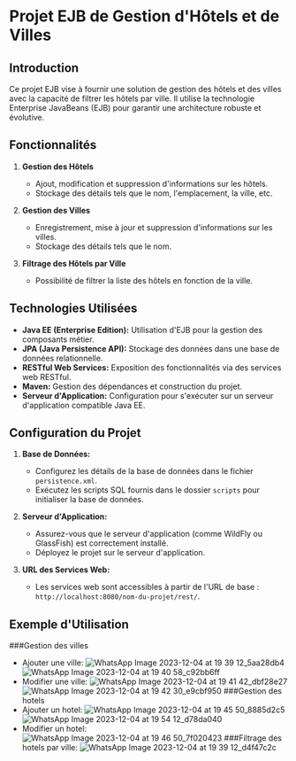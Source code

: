 # Projet EJB de Gestion d'Hôtels et de Villes

## Introduction
Ce projet EJB vise à fournir une solution de gestion des hôtels et des villes avec la capacité de filtrer les hôtels par ville. Il utilise la technologie Enterprise JavaBeans (EJB) pour garantir une architecture robuste et évolutive.

## Fonctionnalités

1. **Gestion des Hôtels**
   - Ajout, modification et suppression d'informations sur les hôtels.
   - Stockage des détails tels que le nom, l'emplacement, la ville, etc.

2. **Gestion des Villes**
   - Enregistrement, mise à jour et suppression d'informations sur les villes.
   - Stockage des détails tels que le nom.

3. **Filtrage des Hôtels par Ville**
   - Possibilité de filtrer la liste des hôtels en fonction de la ville.

## Technologies Utilisées

- **Java EE (Enterprise Edition):** Utilisation d'EJB pour la gestion des composants métier.
- **JPA (Java Persistence API):** Stockage des données dans une base de données relationnelle.
- **RESTful Web Services:** Exposition des fonctionnalités via des services web RESTful.
- **Maven:** Gestion des dépendances et construction du projet.
- **Serveur d'Application:** Configuration pour s'exécuter sur un serveur d'application compatible Java EE.

## Configuration du Projet

1. **Base de Données:**
   - Configurez les détails de la base de données dans le fichier `persistence.xml`.
   - Exécutez les scripts SQL fournis dans le dossier `scripts` pour initialiser la base de données.

2. **Serveur d'Application:**
   - Assurez-vous que le serveur d'application (comme WildFly ou GlassFish) est correctement installé.
   - Déployez le projet sur le serveur d'application.

3. **URL des Services Web:**
   - Les services web sont accessibles à partir de l'URL de base : `http://localhost:8080/nom-du-projet/rest/`.

## Exemple d'Utilisation
###Gestion des villes
- Ajouter une ville:
![WhatsApp Image 2023-12-04 at 19 39 12_5aa28db4](https://github.com/AcetaCrenu/Gestion-Hotel-EJB/assets/127788237/9ea0a192-84b4-4858-b4ce-727eecd904d1)
![WhatsApp Image 2023-12-04 at 19 40 58_c92bb6ff](https://github.com/AcetaCrenu/Gestion-Hotel-EJB/assets/127788237/1431eed9-fda2-40ba-aba2-369846ab4bff)
- Modifier une ville:
![WhatsApp Image 2023-12-04 at 19 41 42_dbf28e27](https://github.com/AcetaCrenu/Gestion-Hotel-EJB/assets/127788237/1e7828bb-1109-4bfc-96a3-ef399715e965)
![WhatsApp Image 2023-12-04 at 19 42 30_e9cbf950](https://github.com/AcetaCrenu/Gestion-Hotel-EJB/assets/127788237/c4d00971-78e4-427f-a4e6-56fffafa84ec)
###Gestion des hotels
- Ajouter un hotel:
![WhatsApp Image 2023-12-04 at 19 45 50_8885d2c5](https://github.com/AcetaCrenu/Gestion-Hotel-EJB/assets/127788237/d43f14ff-0325-4c0f-9d6e-23491f5a56e1)
![WhatsApp Image 2023-12-04 at 19 54 12_d78da040](https://github.com/AcetaCrenu/Gestion-Hotel-EJB/assets/127788237/d08f48a3-3c3e-4a24-b3b9-1ff0dcc35a2c)
- Modifier un hotel:
![WhatsApp Image 2023-12-04 at 19 46 50_7f020423](https://github.com/AcetaCrenu/Gestion-Hotel-EJB/assets/127788237/7afafce9-82d9-4cf7-a843-8da5a03528be)
###Filtrage des hotels par ville:
![WhatsApp Image 2023-12-04 at 19 39 12_d4f47c2c](https://github.com/AcetaCrenu/Gestion-Hotel-EJB/assets/127788237/22e2233e-ad24-4cf8-85d2-ee28446f492b)

